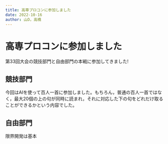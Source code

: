 ```yaml
---
title: 高専プロコンに参加しました
date: 2022-10-16
author: 山D，高橋
---
```


# 高専プロコンに参加しました

第33回大会の競技部門と自由部門の本戦に参加してきました!

## 競技部門

今回はAIを使って百人一首に参加しました。もちろん，普通の百人一首ではなく，最大20個の上の句が同時に読まれ，それに対応した下の句をどれだけ取ることができるかという内容でした。


## 自由部門

限界開発は基本
